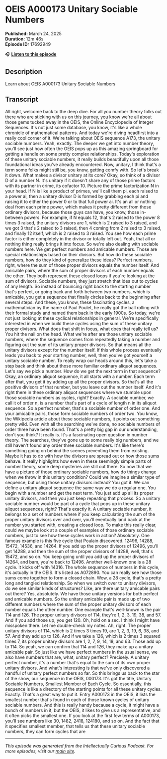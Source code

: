 # OEIS A000173 Unitary Sociable Numbers

**Published:** March 24, 2025  
**Duration:** 12m 46s  
**Episode ID:** 17692949

🎧 **[Listen to this episode](https://intellectuallycurious.buzzsprout.com/2529712/episodes/17692949-oeis-a000173-unitary-sociable-numbers)**

## Description

Learn about OEIS A000173 Unitary Sociable Numbers

## Transcript

All right, welcome back to the deep dive. For all you number theory folks out there who are sticking with us on this journey, you know we're all about those gems tucked away in the OEIS, the Online Encyclopedia of Integer Sequences. It's not just some database, you know, it's like a whole chronicle of mathematical patterns. And today we're diving headfirst into a really cool corner of it. We're talking about OEIS sequence A173, the unitary sociable numbers. Yeah, exactly. The deeper we get into number theory, you'll see just how often the OEIS pops up as this amazing springboard for getting a handle on some pretty complex relationships. Today's exploration of these unitary sociable numbers, it really builds beautifully upon all those foundational ideas you've already encountered. Now, unitary, I think that's a term some folks might still be, you know, getting comfy with. So let's break it down. What makes a divisor unitary at its core? Okay, so think of a divisor D of a number N. It's unitary if it doesn't share any of those prime factors with its partner in crime, its cofactor 10. Picture the prime factorization N in your head. If N is like a product of primes, we'll call them pi, each raised to a power ai, then a unitary divisor D is formed by grabbing each pi and raising it to either the power 0 or to that full power ai. It's an all or nothing deal from each prime power, which makes it pretty different from those ordinary divisors, because those guys can have, you know, those in-between powers. For example, if N equals 12, that's 2 raised to the power 8 times 3 raised, the unitary divisors are 1, which is 2 raised to 3 raised, and we got 3 that's 2 raised to 3 raised, then 4 coming from 2 raised to 3 raised, and finally 12 itself, which is 2 raised to 3 raised. You see how each prime factor is either completely in the divisor or totally left out. Yeah, that all or nothing thing really brings it into focus. So we're also dealing with sociable numbers here. We get perfect numbers and amicable numbers. Those are special relationships based on their divisors. But how do these sociable numbers, how do they kind of generalize these ideas? Perfect numbers, right, where the sum of those proper divisors equals the number itself. And amicable pairs, where the sum of proper divisors of each number equals the other. They both represent these closed loops if you're looking at the sum of divisors. Sociable numbers, they just stretch that idea out to cycles of any length. So instead of bouncing right back to the starting number that's perfect, or going back and forth between two numbers, which is amicable, you get a sequence that finally circles back to the beginning after several steps. And these, you know, these fascinating cycles, a mathematician by the name of Paul Poulet, he really got the ball rolling with their formal study and named them back in the early 1900s. So today, we're not just looking at these cyclical relationships in general. We're specifically interested in when we build these cycles using the sum of these unitary proper divisors. What does that shift in focus, what does that really tell us? You hit the nail on the head. What we're after are those unitary sociable numbers, where the sequence comes from repeatedly taking a number and figuring out the sum of its unitary proper divisors. So that means all the unitary divisors except for the number itself. If this whole process eventually leads you back to your starting number, well, then you've got yourself a unitary sociable number. To really wrap our heads around this, let's take a step back and think about those more familiar ordinary aliquot sequences. Let's say we pick a number. How do we get the next term in that sequence? Okay, an ordinary aliquot sequence, it all starts with a number. Each term after that, you get it by adding up all the proper divisors. So that's all the positive divisors of that number, but you leave out the number itself. And it's right there in these ordinary aliquot sequences where we stumble upon those sociable numbers as cycles, right? Exactly. A sociable number, we call it of order n, is a number that's part of a cycle of length n in its aliquot sequence. So a perfect number, that's a sociable number of order one. And your amicable pairs, those form sociable numbers of order two. You know, the Wikipedia article about these sociable numbers, it points out something pretty wild. Even with all the searching we've done, no sociable numbers of order three have been found. That's a pretty big gap in our understanding, don't you think? It really is. It's a fascinating open question in number theory. The searches, they've gone up to some really big numbers, and we still haven't found any order three sociable numbers. It's like there's something going on behind the scenes preventing them from existing. Maybe it has to do with how the divisors are spread out or how those sums behave. It really highlights how even in these seemingly simple parts of number theory, some deep mysteries are still out there. So now that we have a picture of those ordinary sociable numbers, how do things change when we throw in this unitary condition? Could we imagine a similar type of sequence, but using those unitary divisors instead? You got it. We can define a unitary aliquot sequence the same way we do a regular one. You begin with a number and get the next term. You just add up all its proper unitary divisors, and then you just keep repeating that process. So a unitary sociable number would be part of a cycle that pops up in these unitary aliquot sequences, right? That's exactly it. A unitary sociable number, it belongs to a set of numbers where if you keep calculating the sum of the proper unitary divisors over and over, you'll eventually land back at the number you started with, creating a closed loop. To make this really clear, could we maybe look at a couple of examples of those ordinary sociable numbers, just to see how these cycles work in action? Absolutely. One famous example is this five cycle that Poulain discovered. 12496, 14288, 15472, 14536, and 14264. If you add up the proper divisors of 12496, you'll get 14288, and then the sum of the proper divisors of 14288, well, that's 15472, and so on. You keep going until you add up the proper divisors of 14264, and bam, you're back to 12496. Another well-known one is a 28 cycle. It kicks off with 14316. The whole sequence of numbers in this cycle, it's actually in the OEIS. It's listed as A072890. You can really see how those sums come together to form a closed chain. Wow, a 28 cycle, that's a pretty long and tangled relationship. So when we switch over to unitary divisors, do we see similar kinds of structures? Like, are there unitary amicable pairs out there? Yes, absolutely. We have those unitary versions for both perfect and amicable numbers. So the unitary amicable pair is made up of two different numbers where the sum of the proper unitary divisors of each number equals the other number. One example that's well-known is the pair 114 and 126. The proper unitary divisors of 114, they're 1, 2, 3, 19, 38, and 57. And if you add those up, you get 120. Oh, hold on a sec. I think I might have misspoken there. Let me double-check my notes. Ah, right. The proper unitary divisors of 114, which is 2 times 3 times 19, are 1, 2, 3, 19, 6, 38, and 57. And they add up to 126. And if we take a 126, which is 2 times 3 squared times 7, its proper unitary divisors are 1, 2, 7, 9, 14, 18, and 63. Those add up to 114. So yeah, we can confirm that 114 and 126, they make up a unitary amicable pair. So just like we have perfect numbers in the usual sense, we also have numbers that are, what, unitary perfect? Precisely. A unitary perfect number, it's a number that's equal to the sum of its own proper unitary divisors. And what's interesting is that we've only discovered a handful of unitary perfect numbers so far. So this brings us back to the star of the show, our sequence in the OEIS, 000173. It's got the title, Unitary Sociable Numbers, Smallest Member of Each Cycle. So essentially, this sequence is like a directory of the starting points for all these unitary cycles. Exactly. That's a great way to put it. Entry A000173 in the OEIS, it lists the smallest number that's found in each of those known cycles of unitary sociable numbers. And this is really handy because a cycle, it might have a bunch of numbers in it, but the OEIS, it likes to give us a representative, and it often picks the smallest one. If you look at the first few terms of A000173, you'll see numbers like 30, 1482, 2418, 124180, and so on. And the fact that it specifies smallest member, that tells us that these unitary sociable numbers, they can form cycles that are

---
*This episode was generated from the Intellectually Curious Podcast. For more episodes, visit our [main site](https://intellectuallycurious.buzzsprout.com).*

